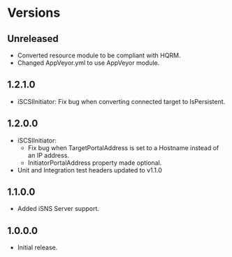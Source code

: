 # Versions

## Unreleased

* Converted resource module to be compliant with HQRM.
* Changed AppVeyor.yml to use AppVeyor module.

## 1.2.1.0

* iSCSIInitiator: Fix bug when converting connected target to IsPersistent.

## 1.2.0.0

* iSCSIInitiator:
  * Fix bug when TargetPortalAddress is set to a Hostname instead of an IP address.
  * InitiatorPortalAddress property made optional.
* Unit and Integration test headers updated to v1.1.0

## 1.1.0.0

* Added iSNS Server support.

## 1.0.0.0

* Initial release.
